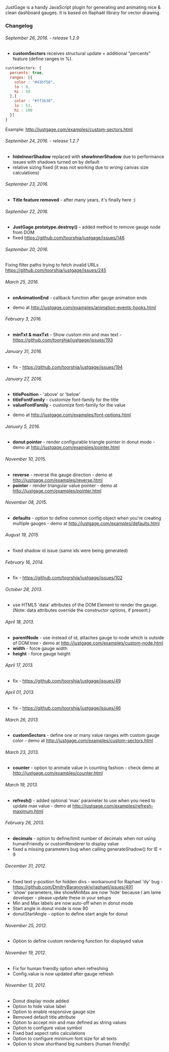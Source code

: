 JustGage is a handy JavaScript plugin for generating and animating nice &amp; clean dashboard gauges. It is based on Raphaël library for vector drawing.

### Changelog

###### September 26, 2016. - release 1.2.9
* **customSectors** receives structural update + additional "percents" feature (define ranges in %).
```javascript
customSectors: {
  percents: true,
  ranges: [{
    color : "#43bf58",
    lo : 0,
    hi : 50
  },{
    color : "#ff3b30",
    lo : 51,
    hi : 100
  }]
}
```
Example: http://justgage.com/examples/custom-sectors.html

###### September 24, 2016. - release 1.2.7
 * **hideInnerShadow** replaced with **showInnerShadow** due to performance issues with shadows turned on by default
 * relative sizing fixed (it was not working due to wrong canvas size calculations)

###### September 23, 2016.
 * **Title feature removed** - after many years, it's finally here :)

###### September 22, 2016.
 * **JustGage.prototype.destroy()** - added method to remove gauge node from DOM
 * fixed https://github.com/toorshia/justgage/issues/146

###### September 20, 2016.
Fixing filter paths trying to fetch invalid URLs https://github.com/toorshia/justgage/issues/245

###### March 25, 2016.
 * **onAnimationEnd** - callback function after gauge animation ends
 - demo at http://justgage.com/examples/animation-events-hooks.html

###### February 3, 2016.
 * **minTxt & maxTxt** - Show custom min and max text - https://github.com/toorshia/justgage/issues/193

###### January 31, 2016.
 * fix - https://github.com/toorshia/justgage/issues/194

###### January 27, 2016.
 * **titlePosition** - 'above' or 'below'
 * **titleFontFamily** - customize font-family for the title
 * **valueFontFamily** - customize font-family for the value
 - demo at http://justgage.com/examples/font-options.html


###### January 5, 2016.
 * **donut pointer** - render configurable triangle pointer in donut mode - demo at http://justgage.com/examples/pointer.html

###### November 10, 2015.
 * **reverse** - reverse the gauge direction - demo at http://justgage.com/examples/reverse.html
 * **pointer** - render triangular value pointer - demo at http://justgage.com/examples/pointer.html


###### November 08, 2015.
 * **defaults** - option to define common config object when you're creating multiple gauges - demo at http://justgage.com/examples/defaults.html

###### August 19, 2015.
 * fixed shadow id issue (same ids were being generated)

###### February 16, 2014.
 * fix - https://github.com/toorshia/justgage/issues/102

###### October 28, 2013.
 * use HTML5 'data' attributes of the DOM Element to render the gauge. (Note: data attributes override the constructor options, if present.)

###### April 18, 2013.
 * **parentNode** - use instead of id, attaches gauge to node which is outside of DOM tree - demo at http://justgage.com/examples/custom-node.html
 * **width** - force gauge width
 * **height** - force gauge height

###### April 17, 2013.
 * fix - https://github.com/toorshia/justgage/issues/49

###### April 01, 2013.
 * fix - https://github.com/toorshia/justgage/issues/46

###### March 26, 2013.
 * **customSectors** - define one or many value ranges with custom gauge color - demo at http://justgage.com/examples/custom-sectors.html

###### March 23, 2013.
 * **counter** - option to animate value in counting fashion - check demo at http://justgage.com/examples/counter.html

###### March 19, 2013.
 * **refresh()** - added optional 'max' parameter to use when you need to update max value - demo at http://justgage.com/examples/refresh-maximum.html

###### February 26, 2013.
 * **decimals** - option to define/limit number of decimals when not using humanFriendly or customRenderer to display value
 * fixed a missing parameters bug when calling generateShadow()  for IE < 9

###### December 31, 2012.

 * fixed text y-position for hidden divs - workaround for Raphael <tspan> 'dy' bug - https://github.com/DmitryBaranovskiy/raphael/issues/491
 * 'show' parameters, like showMinMax are now 'hide' because I am lame developer - please update these in your setups
 * Min and Max labels are now auto-off when in donut mode
 * Start angle in donut mode is now 90
 * donutStartAngle - option to define start angle for donut

###### November 25, 2012.

 * Option to define custom rendering function for displayed value

###### November 19, 2012.

 * Fix for human friendly option when refreshing
 * Config.value is now updated after gauge refresh

###### November 13, 2012.

 * Donut display mode added
 * Option to hide value label
 * Option to enable responsive gauge size
 * Removed default title attribute
 * Option to accept min and max defined as string values
 * Option to configure value symbol
 * Fixed bad aspect ratio calculations
 * Option to configure minimum font size for all texts
 * Option to show shorthand big numbers (human friendly)
